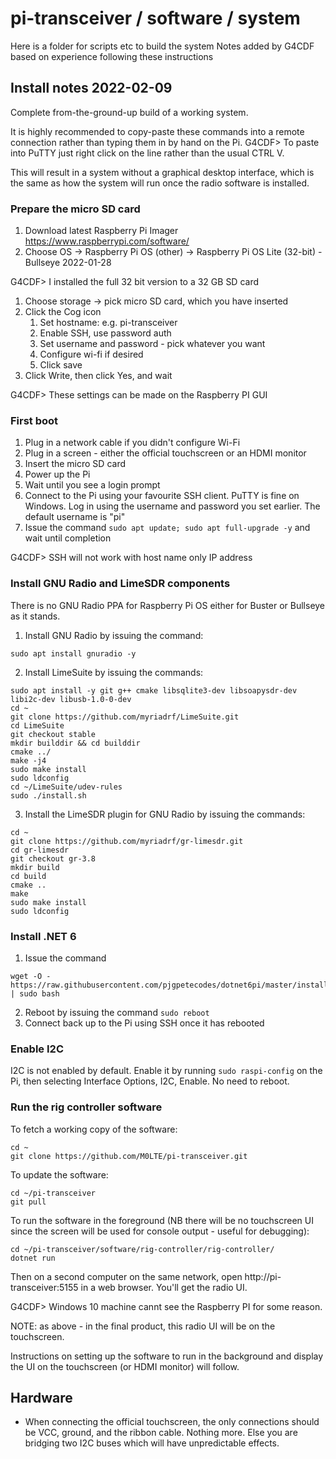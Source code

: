 # pi-transceiver / software / system
Here is a folder for scripts etc to build the system 
Notes added by G4CDF based on experience following these instructions

## Install notes 2022-02-09

Complete from-the-ground-up build of a working system.

It is highly recommended to copy-paste these commands into a remote connection rather than typing them in by hand on the Pi.
G4CDF> To paste into PuTTY just right click on the line rather than the usual CTRL V.

This will result in a system without a graphical desktop interface, which is the same as how the system will run once the radio software is installed.

### Prepare the micro SD card
1. Download latest Raspberry Pi Imager https://www.raspberrypi.com/software/
1. Choose OS -> Raspberry Pi OS (other) -> Raspberry Pi OS Lite (32-bit) - Bullseye 2022-01-28

G4CDF> I installed the full 32 bit version to a 32 GB SD card

1. Choose storage -> pick micro SD card, which you have inserted
1. Click the Cog icon
   1. Set hostname: e.g. pi-transceiver
   1. Enable SSH, use password auth
   1. Set username and password - pick whatever you want
   1. Configure wi-fi if desired
   1. Click save
1. Click Write, then click Yes, and wait

G4CDF>  These settings can be made on the Raspberry PI GUI  

### First boot

1. Plug in a network cable if you didn't configure Wi-Fi
1. Plug in a screen - either the official touchscreen or an HDMI monitor
1. Insert the micro SD card
1. Power up the Pi
1. Wait until you see a login prompt
1. Connect to the Pi using your favourite SSH client. PuTTY is fine on Windows. Log in using the username and password you set earlier. The default username is "pi"
1. Issue the command `sudo apt update; sudo apt full-upgrade -y` and wait until completion

G4CDF>  SSH will not work with host name only IP address

### Install GNU Radio and LimeSDR components

There is no GNU Radio PPA for Raspberry Pi OS either for Buster or Bullseye as it stands.

1. Install GNU Radio by issuing the command:

```
sudo apt install gnuradio -y
```

2. Install LimeSuite by issuing the commands:
```
sudo apt install -y git g++ cmake libsqlite3-dev libsoapysdr-dev libi2c-dev libusb-1.0-0-dev
cd ~
git clone https://github.com/myriadrf/LimeSuite.git
cd LimeSuite
git checkout stable
mkdir builddir && cd builddir
cmake ../
make -j4
sudo make install
sudo ldconfig
cd ~/LimeSuite/udev-rules
sudo ./install.sh
```

3. Install the LimeSDR plugin for GNU Radio by issuing the commands:

```
cd ~
git clone https://github.com/myriadrf/gr-limesdr.git
cd gr-limesdr
git checkout gr-3.8
mkdir build
cd build
cmake ..
make
sudo make install
sudo ldconfig
```

### Install .NET 6

1. Issue the command

```
wget -O - https://raw.githubusercontent.com/pjgpetecodes/dotnet6pi/master/install.sh | sudo bash
```
2. Reboot by issuing the command `sudo reboot`
3. Connect back up to the Pi using SSH once it has rebooted

### Enable I2C

I2C is not enabled by default. Enable it by running `sudo raspi-config` on the Pi, then selecting Interface Options, I2C, Enable. No need to reboot.

### Run the rig controller software

To fetch a working copy of the software:

```
cd ~
git clone https://github.com/M0LTE/pi-transceiver.git
```

To update the software:

```
cd ~/pi-transceiver
git pull
```

To run the software in the foreground (NB there will be no touchscreen UI since the screen will be used for console output - useful for debugging):

```
cd ~/pi-transceiver/software/rig-controller/rig-controller/
dotnet run
```

Then on a second computer on the same network, open http://pi-transceiver:5155 in a web browser. You'll get the radio UI.

G4CDF>  Windows 10 machine cannt see the Raspberry PI for some reason.

NOTE: as above - in the final product, this radio UI will be on the touchscreen.

Instructions on setting up the software to run in the background and display the UI on the touchscreen (or HDMI monitor) will follow.

## Hardware

- When connecting the official touchscreen, the only connections should be VCC, ground, and the ribbon cable. Nothing more. Else you are bridging two I2C buses which will have unpredictable effects.
